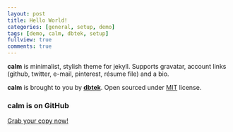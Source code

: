 ```yaml
---
layout: post
title: Hello World!
categories: [general, setup, demo]
tags: [demo, calm, dbtek, setup]
fullview: true
comments: true
---
```


**calm** is minimalist, stylish theme for jekyll. Supports gravatar, account links (github, twitter, e-mail, pinterest, résume file) and a bio.

**calm** is brought to you by **[dbtek](http://ismaildemirbilek.com)**. Open sourced under [MIT](http://opensource.org/licenses/MIT) license.

### calm is on GitHub

<a class="btn btn-default" href="https://github.com/dbtek/calm">Grab your copy now!</a>

